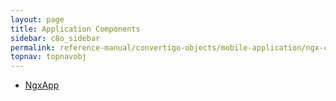 ```yaml
---
layout: page
title: Application Components
sidebar: c8o_sidebar
permalink: reference-manual/convertigo-objects/mobile-application/ngx-components/application-components/
topnav: topnavobj
---
```

* [NgxApp](ngxapp/)
